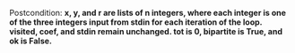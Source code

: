 Postcondition: **x, y, and r are lists of n integers, where each integer is one of the three integers input from stdin for each iteration of the loop. visited, coef, and stdin remain unchanged. tot is 0, bipartite is True, and ok is False.**